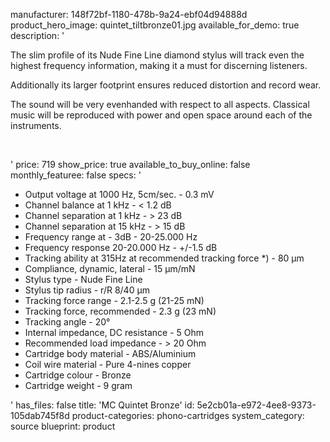 manufacturer: 148f72bf-1180-478b-9a24-ebf04d94888d
product_hero_image: quintet_tiltbronze01.jpg
available_for_demo: true
description: '<p>The slim profile of its Nude Fine Line diamond stylus will track even the highest frequency information, making it a must for discerning listeners.</p><p>Additionally its larger footprint ensures reduced distortion and record wear.</p><p>The sound will be very evenhanded with respect to all aspects. Classical music will be reproduced with power and open space around each of the instruments.</p><p><br></p>'
price: 719
show_price: true
available_to_buy_online: false
monthly_featuree: false
specs: '<ul><li>Output voltage at 1000 Hz, 5cm/sec. - 0.3 mV<br></li><li>Channel balance at 1 kHz - &lt; 1.2 dB<br></li><li>Channel separation at 1 kHz - &gt; 23 dB<br></li><li>Channel separation at 15 kHz - &gt; 15 dB<br></li><li>Frequency range at - 3dB - 20-25.000 Hz<br></li><li>Frequency response 20-20.000 Hz - +/-1.5 dB<br></li><li>Tracking ability at 315Hz at recommended tracking force *) - 80 µm<br></li><li>Compliance, dynamic, lateral - 15 µm/mN<br></li><li>Stylus type - Nude Fine Line<br></li><li>Stylus tip radius - r/R 8/40 µm<br></li><li>Tracking force range - 2.1-2.5 g (21-25 mN)<br></li><li>Tracking force, recommended - 2.3 g (23 mN)<br></li><li>Tracking angle - 20°<br></li><li>Internal impedance, DC resistance - 5 Ohm<br></li><li>Recommended load impedance - &gt; 20 Ohm<br></li><li>Cartridge body material - ABS/Aluminium<br></li><li>Coil wire material - Pure 4-nines copper<br></li><li>Cartridge colour - Bronze<br></li><li>Cartridge weight - 9 gram<br></li></ul>'
has_files: false
title: 'MC Quintet Bronze'
id: 5e2cb01a-e972-4ee8-9373-105dab745f8d
product-categories: phono-cartridges
system_category: source
blueprint: product
